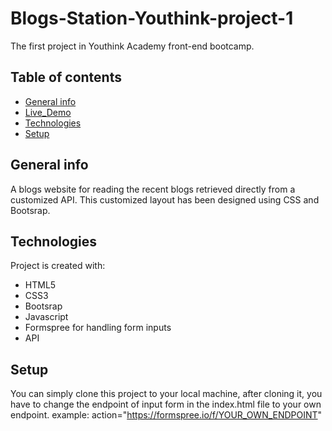 # Blogs-Station-Youthink-project-1
The first project in Youthink Academy front-end bootcamp.
## Table of contents
* [General info](#general-info)
* [Live_Demo](blogstation1.netlify.app)
* [Technologies](#technologies)
* [Setup](#setup)

## General info
A blogs website for reading the recent blogs retrieved directly from a customized API. This customized layout has been designed using CSS and Bootsrap.

	
## Technologies
Project is created with:
* HTML5
* CSS3
* Bootsrap
* Javascript
* Formspree for handling form inputs
* API
	
## Setup
You can simply clone this project to your local machine, after cloning it, you have to change the endpoint of input form in the index.html file to your own endpoint.
example: action="https://formspree.io/f/YOUR_OWN_ENDPOINT" 
